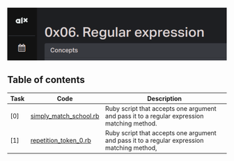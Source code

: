 ![Shell loops](assets/regexp.png)

## Table of contents
Task | Code | Description
-----|------ | -----------
[0] | [simply_match_school.rb](./0-simply_match_school.rb) |  Ruby script that accepts one argument and pass it to a regular expression matching method.
[1] | [repetition_token_0.rb](./1-repetition_token_0.rb) | Ruby script that accepts one argument and pass it to a regular expression matching method,
